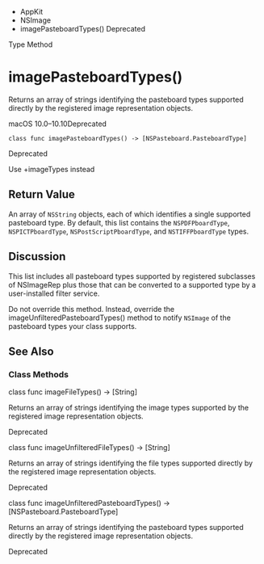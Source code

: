 

- AppKit
- NSImage
-  imagePasteboardTypes() Deprecated

Type Method

# imagePasteboardTypes()

Returns an array of strings identifying the pasteboard types supported directly by the registered image representation objects.

macOS 10.0–10.10Deprecated

``` source
class func imagePasteboardTypes() -> [NSPasteboard.PasteboardType]
```

Deprecated

Use +imageTypes instead

## Return Value

An array of `NSString` objects, each of which identifies a single supported pasteboard type. By default, this list contains the `NSPDFPboardType`, `NSPICTPboardType`, `NSPostScriptPboardType`, and `NSTIFFPboardType` types.

## Discussion

This list includes all pasteboard types supported by registered subclasses of NSImageRep plus those that can be converted to a supported type by a user-installed filter service.

Do not override this method. Instead, override the imageUnfilteredPasteboardTypes() method to notify `NSImage` of the pasteboard types your class supports.

## See Also

### Class Methods

class func imageFileTypes() -> [String]

Returns an array of strings identifying the image types supported by the registered image representation objects.

Deprecated

class func imageUnfilteredFileTypes() -> [String]

Returns an array of strings identifying the file types supported directly by the registered image representation objects.

Deprecated

class func imageUnfilteredPasteboardTypes() -> [NSPasteboard.PasteboardType]

Returns an array of strings identifying the pasteboard types supported directly by the registered image representation objects.

Deprecated

